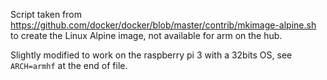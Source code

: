 Script taken from https://github.com/docker/docker/blob/master/contrib/mkimage-alpine.sh
to create the Linux Alpine image, not available for arm on the hub.

Slightly modified to work on the raspberry pi 3 with a 32bits OS, see `ARCH=armhf`
at the end of file.
